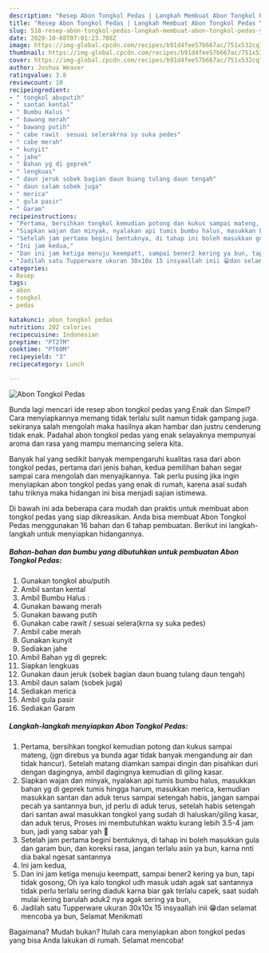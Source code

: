 ```yaml
---
description: "Resep Abon Tongkol Pedas | Langkah Membuat Abon Tongkol Pedas Yang Lezat"
title: "Resep Abon Tongkol Pedas | Langkah Membuat Abon Tongkol Pedas Yang Lezat"
slug: 518-resep-abon-tongkol-pedas-langkah-membuat-abon-tongkol-pedas-yang-lezat
date: 2020-10-08T07:01:23.708Z
image: https://img-global.cpcdn.com/recipes/b91d4fee57b667ac/751x532cq70/abon-tongkol-pedas-foto-resep-utama.jpg
thumbnail: https://img-global.cpcdn.com/recipes/b91d4fee57b667ac/751x532cq70/abon-tongkol-pedas-foto-resep-utama.jpg
cover: https://img-global.cpcdn.com/recipes/b91d4fee57b667ac/751x532cq70/abon-tongkol-pedas-foto-resep-utama.jpg
author: Joshua Weaver
ratingvalue: 3.8
reviewcount: 10
recipeingredient:
- " tongkol abuputih"
- " santan kental"
- " Bumbu Halus "
- " bawang merah"
- " bawang putih"
- " cabe rawit  sesuai selerakrna sy suka pedes"
- " cabe merah"
- " kunyit"
- " jahe"
- " Bahan yg di geprek"
- " lengkuas"
- " daun jeruk sobek bagian daun buang tulang daun tengah"
- " daun salam sobek juga"
- " merica"
- " gula pasir"
- " Garam"
recipeinstructions:
- "Pertama, bersihkan tongkol kemudian potong dan kukus sampai mateng, (jgn direbus ya bunda agar tidak banyak mengandung air dan tidak hancur). Setelah matang diamkan sampai dingin dan pisahkan duri dengan dagingnya, ambil dagingnya kemudian di giling kasar."
- "Siapkan wajan dan minyak, nyalakan api tumis bumbu halus, masukkan bahan yg di geprek tumis hingga harum, masukkan merica, kemudian masukkan santan dan aduk terus sampai setengah habis, jangan sampai pecah ya santannya bun, jd perlu di aduk terus, setelah habis setengah dari santan awal masukkan tongkol yang sudah di haluskan/giling kasar, dan aduk terus, Proses ini membutuhkan waktu kurang lebih 3.5-4 jam bun, jadi yang sabar yah 🤗"
- "Setelah jam pertama begini bentuknya, di tahap ini boleh masukkan gula dan garam bun, dan koreksi rasa, jangan terlalu asin ya bun, karna nnti dia bakal ngesat santannya"
- "Ini jam kedua,"
- "Dan ini jam ketiga menuju keempatt, sampai bener2 kering ya bun, tapi tidak gosong, Oh iya kalo tongkol udh masuk udah agak sat santannya tidak perlu terlalu sering diaduk karna biar gak terlalu capek, saat sudah mulai kering barulah aduk2 nya agak sering ya bun,"
- "Jadilah satu Tupperware ukuran 30x10x 15 insyaallah inii 😁dan selamat mencoba ya bun, Selamat Menikmati"
categories:
- Resep
tags:
- abon
- tongkol
- pedas

katakunci: abon tongkol pedas 
nutrition: 202 calories
recipecuisine: Indonesian
preptime: "PT27M"
cooktime: "PT60M"
recipeyield: "3"
recipecategory: Lunch

---
```



![Abon Tongkol Pedas](https://img-global.cpcdn.com/recipes/b91d4fee57b667ac/751x532cq70/abon-tongkol-pedas-foto-resep-utama.jpg)

Bunda lagi mencari ide resep abon tongkol pedas yang Enak dan Simpel? Cara menyiapkannya memang tidak terlalu sulit namun tidak gampang juga. sekiranya salah mengolah maka hasilnya akan hambar dan justru cenderung tidak enak. Padahal abon tongkol pedas yang enak selayaknya mempunyai aroma dan rasa yang mampu memancing selera kita.



Banyak hal yang sedikit banyak mempengaruhi kualitas rasa dari abon tongkol pedas, pertama dari jenis bahan, kedua pemilihan bahan segar sampai cara mengolah dan menyajikannya. Tak perlu pusing jika ingin menyiapkan abon tongkol pedas yang enak di rumah, karena asal sudah tahu triknya maka hidangan ini bisa menjadi sajian istimewa.


Di bawah ini ada beberapa cara mudah dan praktis untuk membuat abon tongkol pedas yang siap dikreasikan. Anda bisa membuat Abon Tongkol Pedas menggunakan 16 bahan dan 6 tahap pembuatan. Berikut ini langkah-langkah untuk menyiapkan hidangannya.

<!--inarticleads1-->

##### Bahan-bahan dan bumbu yang dibutuhkan untuk pembuatan Abon Tongkol Pedas:

1. Gunakan  tongkol abu/putih
1. Ambil  santan kental
1. Ambil  Bumbu Halus :
1. Gunakan  bawang merah
1. Gunakan  bawang putih
1. Gunakan  cabe rawit / sesuai selera(krna sy suka pedes)
1. Ambil  cabe merah
1. Gunakan  kunyit
1. Sediakan  jahe
1. Ambil  Bahan yg di geprek:
1. Siapkan  lengkuas
1. Gunakan  daun jeruk (sobek bagian daun buang tulang daun tengah)
1. Ambil  daun salam (sobek juga)
1. Sediakan  merica
1. Ambil  gula pasir
1. Sediakan  Garam




<!--inarticleads2-->

##### Langkah-langkah menyiapkan Abon Tongkol Pedas:

1. Pertama, bersihkan tongkol kemudian potong dan kukus sampai mateng, (jgn direbus ya bunda agar tidak banyak mengandung air dan tidak hancur). Setelah matang diamkan sampai dingin dan pisahkan duri dengan dagingnya, ambil dagingnya kemudian di giling kasar.
1. Siapkan wajan dan minyak, nyalakan api tumis bumbu halus, masukkan bahan yg di geprek tumis hingga harum, masukkan merica, kemudian masukkan santan dan aduk terus sampai setengah habis, jangan sampai pecah ya santannya bun, jd perlu di aduk terus, setelah habis setengah dari santan awal masukkan tongkol yang sudah di haluskan/giling kasar, dan aduk terus, Proses ini membutuhkan waktu kurang lebih 3.5-4 jam bun, jadi yang sabar yah 🤗
1. Setelah jam pertama begini bentuknya, di tahap ini boleh masukkan gula dan garam bun, dan koreksi rasa, jangan terlalu asin ya bun, karna nnti dia bakal ngesat santannya
1. Ini jam kedua,
1. Dan ini jam ketiga menuju keempatt, sampai bener2 kering ya bun, tapi tidak gosong, Oh iya kalo tongkol udh masuk udah agak sat santannya tidak perlu terlalu sering diaduk karna biar gak terlalu capek, saat sudah mulai kering barulah aduk2 nya agak sering ya bun,
1. Jadilah satu Tupperware ukuran 30x10x 15 insyaallah inii 😁dan selamat mencoba ya bun, Selamat Menikmati




Bagaimana? Mudah bukan? Itulah cara menyiapkan abon tongkol pedas yang bisa Anda lakukan di rumah. Selamat mencoba!
